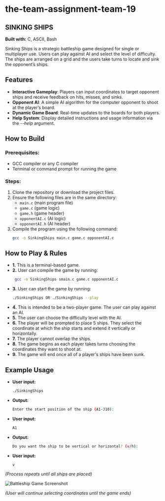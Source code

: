 # the-team-assignment-team-19

## SINKING SHIPS

**Built with:** C, ASCII, Bash

Sinking Ships is a strategic battleship game designed for single or multiplayer use. Users can play against AI and select the level of difficulty. The ships are arranged on a grid and the users take turns to locate and sink the opponent’s ships. 

## **Features** 
- **Interactive Gameplay**: Players can input coordinates to target opponent ships and receive feedback on hits, misses, and sinks. 
- **Opponent AI**: A simple AI algorithm for the computer opponent to shoot at the player’s board. 
- **Dynamic Game Board**: Real-time updates to the boards for both players. 
- **Help System**: Display detailed instructions and usage information via the _--help_ argument.

## **How to Build**

### Prerequisites:
- GCC compiler or any C compiler
- Terminal or command prompt for running the game

### Steps:
1. Clone the repository or download the project files.
2. Ensure the following files are in the same directory:
   - `main.c` (main program file)
   - `game.c` (game logic)
   - `game.h` (game header)
   - `opponentAI.c` (AI logic)
   - `opponentAI.h` (AI header)
3. Compile the program using the following command:
   ```bash
   gcc -o SinkingShips main.c game.c opponentAI.c

## **How to Play & Rules**
- **1.** This is a terminal-based game. 
- **2.** User can compile the game by running:
  ```bash
   gcc -o SinkingShips smain.c game.c opponentAI.c

- **3.** User can start the game by running:
  ```bash
  ./SinkingShips OR ./SinkingShips --play
- **4.** This is intended to be a two-player game. The user can play against an AI.
- **5.** The user can choose the difficulty level with the AI.
- **6.** The player will be prompted to place 5 ships. They select the coordinate at which the ship starts and extend it vertically or horizontally.
- **7.** The player cannot overlap the ships.
- **8.** The game begins as each player takes turns choosing the coordinates they want to shoot at.
- **9.** The game will end once all of a player's ships have been sunk.

## **Example Usage**
- **User input:**
  ```bash
  ./SinkingShips
- **Output:**
  ```bash
  Enter the start position of the ship (A1-J10):

- **User input:**
  ```bash
  A1
- **Output:**
  ```bash
  Do you want the ship to be vertical or horizontal? (v/h):

- **User input:** 
  ```bash
  v

_(Process repeats until all ships are placed)_

![Battleship Game Screenshot](readme_exampleusage/GameBoardExample.png )

_(User will continue selecting coordinates until the game ends)_
